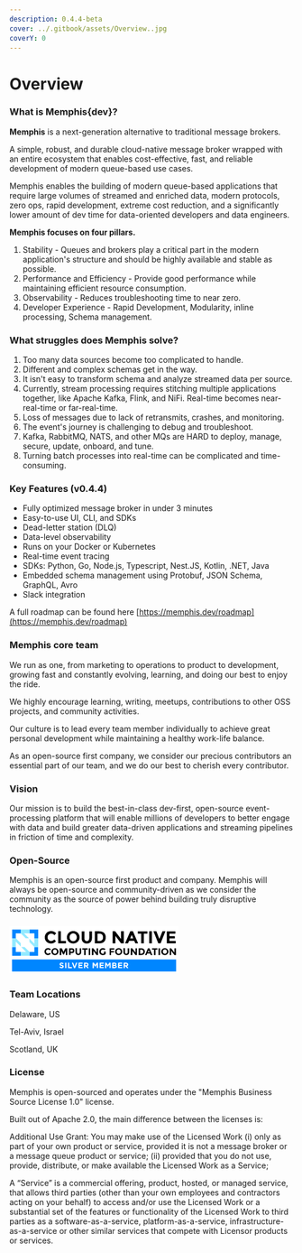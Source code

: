 ```yaml
---
description: 0.4.4-beta
cover: ../.gitbook/assets/Overview..jpg
coverY: 0
---
```


# Overview

### What is Memphis{dev}?

**Memphis** is a next-generation alternative to traditional message brokers.

A simple, robust, and durable cloud-native message broker wrapped with an entire ecosystem that enables cost-effective, fast, and reliable development of modern queue-based use cases.

Memphis enables the building of modern queue-based applications that require large volumes of streamed and enriched data, modern protocols, zero ops, rapid development, extreme cost reduction, and a significantly lower amount of dev time for data-oriented developers and data engineers.

**Memphis focuses on four pillars.**

1. Stability - Queues and brokers play a critical part in the modern application's structure and should be highly available and stable as possible.
2. Performance and Efficiency - Provide good performance while maintaining efficient resource consumption.
3. Observability - Reduces troubleshooting time to near zero.
4. Developer Experience - Rapid Development, Modularity, inline processing, Schema management.

### What struggles does Memphis solve?

1. Too many data sources become too complicated to handle.
2. Different and complex schemas get in the way.
3. It isn't easy to transform schema and analyze streamed data per source.
4. Currently, stream processing requires stitching multiple applications together, like Apache Kafka, Flink, and NiFi. Real-time becomes near-real-time or far-real-time.
5. Loss of messages due to lack of retransmits, crashes, and monitoring.
6. The event's journey is challenging to debug and troubleshoot.
7. Kafka, RabbitMQ, NATS, and other MQs are HARD to deploy, manage, secure, update, onboard, and tune.
8. Turning batch processes into real-time can be complicated and time-consuming.

### Key Features (v0.4.4)

* Fully optimized message broker in under 3 minutes
* Easy-to-use UI, CLI, and SDKs
* Dead-letter station (DLQ)
* Data-level observability
* Runs on your Docker or Kubernetes
* Real-time event tracing
* SDKs: Python, Go, Node.js, Typescript, Nest.JS, Kotlin, .NET, Java
* Embedded schema management using Protobuf, JSON Schema, GraphQL, Avro
* Slack integration

A full roadmap can be found here [https://memphis.dev/roadmap](https://memphis.dev/roadmap)

### **Memphis core team**

We run as one, from marketing to operations to product to development, growing fast and constantly evolving, learning, and doing our best to enjoy the ride.

We highly encourage learning, writing, meetups, contributions to other OSS projects, and community activities.

Our culture is to lead every team member individually to achieve great personal development while maintaining a healthy work-life balance.

As an open-source first company, we consider our precious contributors an essential part of our team, and we do our best to cherish every contributor.

### **Vision**

Our mission is to build the best-in-class dev-first, open-source event-processing platform that will enable millions of developers to better engage with data and build greater data-driven applications and streaming pipelines in friction of time and complexity.

### **Open-Source**

Memphis is an open-source first product and company. Memphis will always be open-source and community-driven as we consider the community as the source of power behind building truly disruptive technology.

### <img src="../.gitbook/assets/image (3) (4).png" alt="" data-size="line">

### **Team Locations**

Delaware, US

Tel-Aviv, Israel

Scotland, UK

### License

Memphis is open-sourced and operates under the "Memphis Business Source License 1.0" license.

Built out of Apache 2.0, the main difference between the licenses is:

Additional Use Grant: You may make use of the Licensed Work (i) only as part of your own product or service, provided it is not a message broker or a message queue product or service; (ii) provided that you do not use, provide, distribute, or make available the Licensed Work as a Service;

A “Service” is a commercial offering, product, hosted, or managed service, that allows third parties (other than your own employees and contractors acting on your behalf) to access and/or use the Licensed Work or a substantial set of the features or functionality of the Licensed Work to third parties as a software-as-a-service, platform-as-a-service, infrastructure-as-a-service or other similar services that compete with Licensor products or services.
